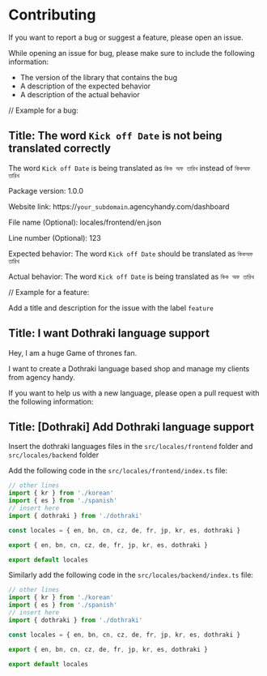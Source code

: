 # Contributing

If you want to report a bug or suggest a feature, please open an issue.

While opening an issue for bug, please make sure to include the following information:

- The version of the library that contains the bug
- A description of the expected behavior
- A description of the actual behavior

// Example for a bug:

## Title: The word `Kick off Date` is not being translated correctly

The word `Kick off Date` is being translated as `কিক অফ তারিখ` instead of `কিকঅফ তারিখ`

Package version: 1.0.0

Website link: https://`your_subdomain`.agencyhandy.com/dashboard

File name (Optional): locales/frontend/en.json

Line number (Optional): 123

Expected behavior: The word `Kick off Date` should be translated as `কিকঅফ তারিখ`

Actual behavior: The word `Kick off Date` is being translated as `কিক অফ তারিখ`

// Example for a feature:

Add a title and description for the issue with the label `feature`

## Title: I want Dothraki language support

Hey, I am a huge Game of thrones fan.

I want to create a Dothraki language based shop and manage my clients from agency handy.

If you want to help us with a new language, please open a pull request with the following information:

## Title: [Dothraki] Add Dothraki language support

Insert the dothraki languages files in the `src/locales/frontend` folder and `src/locales/backend` folder

Add the following code in the `src/locales/frontend/index.ts` file:

```ts
// other lines
import { kr } from './korean'
import { es } from './spanish'
// insert here
import { dothraki } from './dothraki'

const locales = { en, bn, cn, cz, de, fr, jp, kr, es, dothraki }

export { en, bn, cn, cz, de, fr, jp, kr, es, dothraki }

export default locales
```

Similarly add the following code in the `src/locales/backend/index.ts` file:

```ts
// other lines
import { kr } from './korean'
import { es } from './spanish'
// insert here
import { dothraki } from './dothraki'

const locales = { en, bn, cn, cz, de, fr, jp, kr, es, dothraki }

export { en, bn, cn, cz, de, fr, jp, kr, es, dothraki }

export default locales
```
